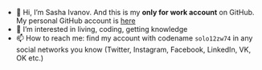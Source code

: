 - 👋 Hi, I’m Sasha Ivanov. And this is my **only for work account** on GitHub. My personal GitHub account is [here](https://github.com/solo12zw74)
- 👀 I’m interested in living, coding, getting knowledge
- 📫 How to reach me: find my account with codename `solo12zw74` in any social networks you know (Twitter, Instagram, Facebook, LinkedIn, VK, OK etc.)

<!---
aivanov-oneinc/aivanov-oneinc is a ✨ special ✨ repository because its `README.md` (this file) appears on your GitHub profile.
You can click the Preview link to take a look at your changes.
--->
